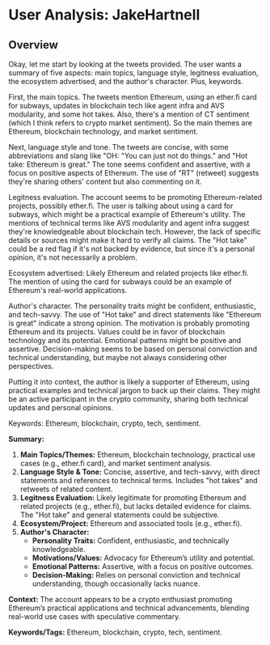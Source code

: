 # User Analysis: JakeHartnell

## Overview

<think>
Okay, let me start by looking at the tweets provided. The user wants a summary of five aspects: main topics, language style, legitness evaluation, the ecosystem advertised, and the author's character. Plus, keywords.

First, the main topics. The tweets mention Ethereum, using an ether.fi card for subways, updates in blockchain tech like agent infra and AVS modularity, and some hot takes. Also, there's a mention of CT sentiment (which I think refers to crypto market sentiment). So the main themes are Ethereum, blockchain technology, and market sentiment.

Next, language style and tone. The tweets are concise, with some abbreviations and slang like "OH: "You can just not do things." and "Hot take: Ethereum is great." The tone seems confident and assertive, with a focus on positive aspects of Ethereum. The use of "RT" (retweet) suggests they're sharing others' content but also commenting on it.

Legitness evaluation. The account seems to be promoting Ethereum-related projects, possibly ether.fi. The user is talking about using a card for subways, which might be a practical example of Ethereum's utility. The mentions of technical terms like AVS modularity and agent infra suggest they're knowledgeable about blockchain tech. However, the lack of specific details or sources might make it hard to verify all claims. The "Hot take" could be a red flag if it's not backed by evidence, but since it's a personal opinion, it's not necessarily a problem.

Ecosystem advertised: Likely Ethereum and related projects like ether.fi. The mention of using the card for subways could be an example of Ethereum's real-world applications.

Author's character. The personality traits might be confident, enthusiastic, and tech-savvy. The use of "Hot take" and direct statements like "Ethereum is great" indicate a strong opinion. The motivation is probably promoting Ethereum and its projects. Values could be in favor of blockchain technology and its potential. Emotional patterns might be positive and assertive. Decision-making seems to be based on personal conviction and technical understanding, but maybe not always considering other perspectives.

Putting it into context, the author is likely a supporter of Ethereum, using practical examples and technical jargon to back up their claims. They might be an active participant in the crypto community, sharing both technical updates and personal opinions.

Keywords: Ethereum, blockchain, crypto, tech, sentiment.
</think>

**Summary:**  
1. **Main Topics/Themes:** Ethereum, blockchain technology, practical use cases (e.g., ether.fi card), and market sentiment analysis.  
2. **Language Style & Tone:** Concise, assertive, and tech-savvy, with direct statements and references to technical terms. Includes "hot takes" and retweets of related content.  
3. **Legitness Evaluation:** Likely legitimate for promoting Ethereum and related projects (e.g., ether.fi), but lacks detailed evidence for claims. The "Hot take" and general statements could be subjective.  
4. **Ecosystem/Project:** Ethereum and associated tools (e.g., ether.fi).  
5. **Author's Character:**  
   - **Personality Traits:** Confident, enthusiastic, and technically knowledgeable.  
   - **Motivations/Values:** Advocacy for Ethereum’s utility and potential.  
   - **Emotional Patterns:** Assertive, with a focus on positive outcomes.  
   - **Decision-Making:** Relies on personal conviction and technical understanding, though occasionally lacks nuance.  

**Context:** The account appears to be a crypto enthusiast promoting Ethereum’s practical applications and technical advancements, blending real-world use cases with speculative commentary.  

**Keywords/Tags:** Ethereum, blockchain, crypto, tech, sentiment.